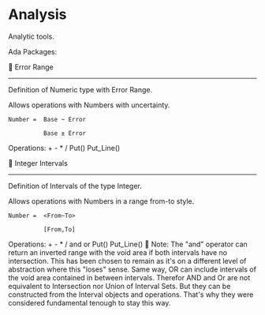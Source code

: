 # Analysis
Analytic tools.

Ada Packages:


📏 Error Range
___________
  Definition of Numeric type with Error Range.
  
  Allows operations with Numbers with uncertainty.
  
    Number =  Base ~ Error 
    
              Base ± Error
              
              
  Operations:   +   -   *   /   Put()   Put_Line()
 

🤙 Integer Intervals
___________
  Definition of Intervals of the type Integer.
  
  Allows operations with Numbers in a range from-to style.
  
    Number =  <From~To> 
    
              [From,To]
              
              
  Operations:   +   -   *   /  and or  Put()   Put_Line()
    📝 Note: The "and" operator can return an inverted range with the void area if both intervals have no intersection. This has been chosen to remain as it's on a different level of abstraction where this "loses" sense.
      Same way, OR can include intervals of the void area contained in between intervals.
      Therefor AND and Or are not equivalent to Intersection nor Union of Interval Sets.
        But they can be constructed from the Interval objects and operations.
          That's why they were considered fundamental tenough to stay this way.
